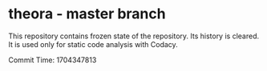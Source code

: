 # theora - master branch

This repository contains frozen state of the repository.
Its history is cleared. It is used only for static code
analysis with Codacy.

Commit Time: 1704347813